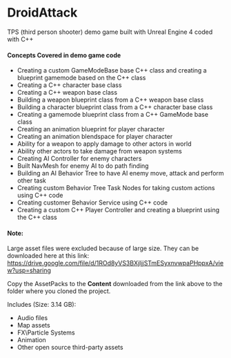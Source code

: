 # DroidAttack
TPS (third person shooter) demo game built with Unreal Engine 4 coded with C++

#### Concepts Covered in demo game code
* Creating a custom GameModeBase base C++ class and creating a blueprint gamemode based on the C++ class
* Creating a C++ character base class
* Creating a C++ weapon base class
* Building a weapon blueprint class from a C++ weapon base class
* Building a character blueprint class from a C++ character base class
* Creating a gamemode blueprint class from a C++ GameMode base class
* Creating an animation blueprint for player character
* Creating an animation blendspace for player character
* Ability for a weapon to apply damage to other actors in world
* Ability other actors to take damage from weapon systems
* Creating AI Controller for enemy characters
* Built NavMesh for enemy AI to do path finding
* Building an AI Behavior Tree to have AI enemy move, attack and perform other task
* Creating custom Behavior Tree Task Nodes for taking custom actions using C++ code
* Creating customer Behavior Service using C++ code
* Creating a custom C++ Player Controller and creating a blueprint using the C++ class
  

#### Note:
Large asset files were excluded because of large size. They can be downloaded here at this link: https://drive.google.com/file/d/1ROd8yVS3BXjIjjSTmESyxnvwpaPHppxA/view?usp=sharing

Copy the AssetPacks to the **Content** downloaded from the link above to the folder where you cloned the project.

Includes (Size: 3.14 GB):
* Audio files
* Map assets
* FX\Particle Systems 
* Animation
* Other open source third-party assets